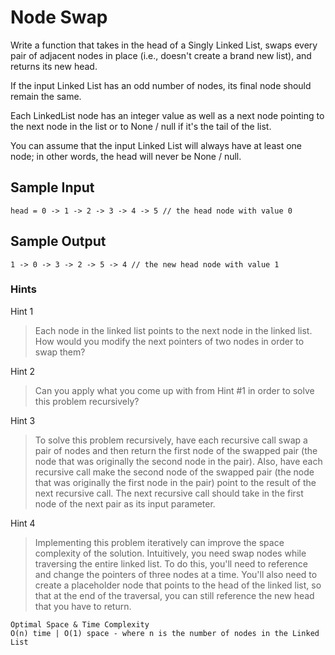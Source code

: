 # Node Swap

Write a function that takes in the head of a Singly Linked List, swaps every pair of adjacent nodes in place (i.e., doesn't create a brand new list), and returns its new head.

If the input Linked List has an odd number of nodes, its final node should remain the same.

Each LinkedList node has an integer value as well as a next node pointing to the next node in the list or to None / null if it's the tail of the list.

You can assume that the input Linked List will always have at least one node; in other words, the head will never be None / null.

## Sample Input

```
head = 0 -> 1 -> 2 -> 3 -> 4 -> 5 // the head node with value 0
```

## Sample Output

```
1 -> 0 -> 3 -> 2 -> 5 -> 4 // the new head node with value 1
```

### Hints

Hint 1
> Each node in the linked list points to the next node in the linked list. How would you modify the next pointers of two nodes in order to swap them?

Hint 2
> Can you apply what you come up with from Hint #1 in order to solve this problem recursively?

Hint 3
> To solve this problem recursively, have each recursive call swap a pair of nodes and then return the first node of the swapped pair (the node that was originally the second node in the pair). Also, have each recursive call make the second node of the swapped pair (the node that was originally the first node in the pair) point to the result of the next recursive call. The next recursive call should take in the first node of the next pair as its input parameter.

Hint 4
> Implementing this problem iteratively can improve the space complexity of the solution. Intuitively, you need swap nodes while traversing the entire linked list. To do this, you'll need to reference and change the pointers of three nodes at a time. You'll also need to create a placeholder node that points to the head of the linked list, so that at the end of the traversal, you can still reference the new head that you have to return.

```
Optimal Space & Time Complexity
O(n) time | O(1) space - where n is the number of nodes in the Linked List
```
